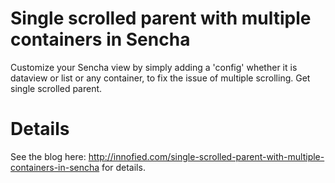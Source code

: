 Single scrolled parent with multiple containers in Sencha
==============
Customize your Sencha view by simply adding a 'config' whether it is dataview or list or any container, to fix the issue of multiple scrolling. Get single scrolled parent.

Details
=======
See the blog here: http://innofied.com/single-scrolled-parent-with-multiple-containers-in-sencha for details.




